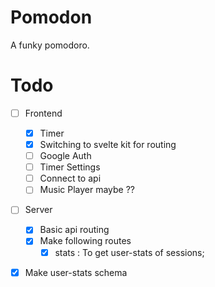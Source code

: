# Pomodon

A funky pomodoro.

# Todo

- [ ] Frontend

  - [x] Timer
  - [x] Switching to svelte kit for routing
  - [ ] Google Auth
  - [ ] Timer Settings
  - [ ] Connect to api
  - [ ] Music Player maybe ??

- [ ] Server

  - [x] Basic api routing
  - [x] Make following routes
    - [x] stats : To get user-stats of sessions;

- [x] Make user-stats schema
